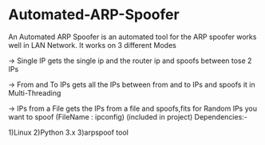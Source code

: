 # Automated-ARP-Spoofer
An Automated ARP Spoofer is an automated tool for the ARP spoofer works well in LAN Network. It works on 3 different Modes

-> Single IP
    gets the single ip and the router ip and spoofs between tose 2 IPs
    
-> From and To IPs
    gets all the IPs between from and to IPs and spoofs it in Multi-Threading
    
-> IPs from a File
    gets the IPs from a file and spoofs,fits for Random IPs you want to spoof (FileName : ipconfig) (included in project)
Dependencies:-

1)Linux
2)Python 3.x
3)arpspoof tool
